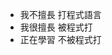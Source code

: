 - 我不擅長 打程式語言
- 我很擅長 被程式打
- 正在學習 不被程式打


<!---
Tanimal19/Tanimal19 is a ✨ special ✨ repository because its `README.md` (this file) appears on your GitHub profile.
You can click the Preview link to take a look at your changes.
--->
